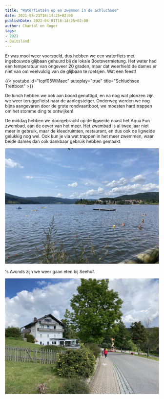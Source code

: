 ```yaml
---
title: "Waterfietsen op en zwemmen in de Schluchsee"
date: 2021-08-21T16:14:25+02:00
publishDate: 2022-04-01T16:14:25+02:00
author: Chantal en Roger
tags:
- 2021
- Duitsland
---
```


Er was mooi weer voorspeld, dus hebben we een waterfiets met ingebouwde glijbaan gehuurd bij de lokale Bootsvermietung. Het water had een temperatuur van ongeveer 20 graden, maar dat weerhield de dames er niet van om veelvuldig van de glijbaan te roetsjen. Wat een feest!

{{< youtube id="Iopf05WMaec" autoplay="true" title="Schluchsee Trettboot" >}}

De lunch hebben we ook aan boord genuttigd, en na nog wat plonzen zijn we weer teruggefietst naar de aanlegsteiger. Onderweg werden we nog bijna aangevaren door de grote rondvaartboot, we moesten hard trappen om het stomme ding te ontwijken!

De middag hebben we doorgebracht op de ligweide naast het Aqua Fun zwembad, aan de oever van het meer. Het zwembad is al twee jaar niet meer in gebruik, maar de kleedruimten, restaurant, en dus ook de ligweide gelukkig nog wel. Ook kun je via wat trappen in het meer zwemmen, waar beide dames dan ook dankbaar gebruik hebben gemaakt.

![Schluchsee](./images/IMG_9537.jpg)

's Avonds zijn we weer gaan eten bij Seehof.

![Schluchsee](./images/IMG_9564.jpg)

